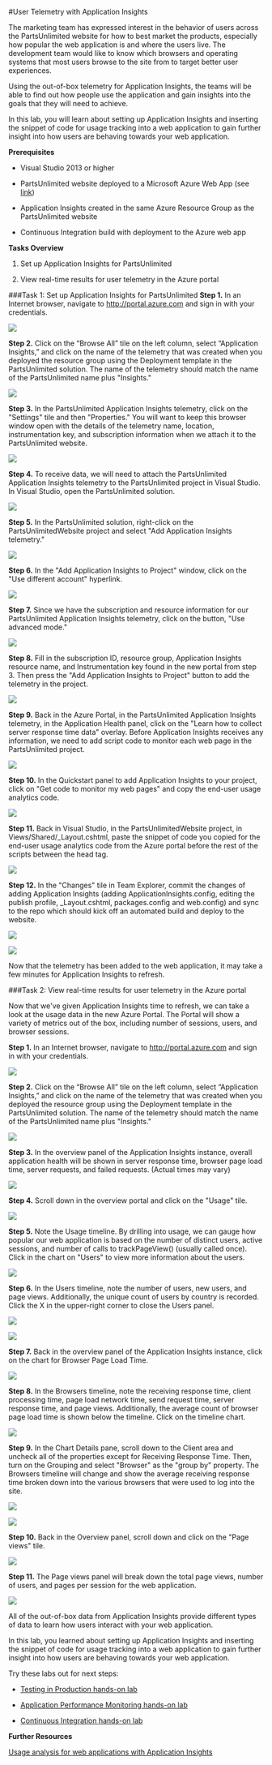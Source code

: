 #User Telemetry with Application Insights

The marketing team has expressed interest in the behavior of users across the PartsUnlimited website for how to best market the products, especially how popular the web application is and where the users live. The development team would like to know which browsers and operating systems that most users browse to the site from to target better user experiences.  

Using the out-of-box telemetry for Application Insights, the teams will be able to find out how people use the application and gain insights into the goals that they will need to achieve. 


In this lab, you will learn about setting up Application Insights and inserting the snippet of code for usage tracking into a web application to gain further insight into how users are behaving towards your web application.

**Prerequisites**

- Visual Studio 2013 or higher

- PartsUnlimited website deployed to a Microsoft Azure Web App (see [link](https://github.com/Microsoft/PartsUnlimited/blob/master/docs/Deployment.md))

- Application Insights created in the same Azure Resource Group as the PartsUnlimited website

- Continuous Integration build with deployment to the Azure web app

**Tasks Overview**

1. Set up Application Insights for PartsUnlimited

2. View real-time results for user telemetry in the Azure portal

###Task 1: Set up Application Insights for PartsUnlimited
**Step 1.** In an Internet browser, navigate to <http://portal.azure.com> and
sign in with your credentials.

![](<media/prereq-step1.png>)

**Step 2.** Click on the “Browse All” tile on the left column, select
“Application Insights,” and click on the name of the telemetry that was created when you deployed the resource group using the Deployment template in the PartsUnlimited solution. The name of the telemetry should match the name of the PartsUnlimited name plus "Insights."

![](<media/prereq-step2.png>)

**Step 3.** In the PartsUnlimited Application Insights telemetry, click on the "Settings" tile and then "Properties." You will want to keep this browser window open with the details of the telemetry name, location, instrumentation key, and subscription information when we attach it to the PartsUnlimited website. 

![](<media/prereq-step3.png>)

**Step 4.** To receive data, we will need to attach the PartsUnlimited Application Insights telemetry to the PartsUnlimited project in Visual Studio. In Visual Studio, open the PartsUnlimited solution. 

![](<media/prereq-step4.png>)

**Step 5.** In the PartsUnlimited solution, right-click on the PartsUnlimitedWebsite project and select "Add Application Insights telemetry."

![](<media/prereq-step5.png>)

**Step 6.** In the "Add Application Insights to Project" window, click on the "Use different account" hyperlink.

![](<media/prereq-step6.png>)

**Step 7.** Since we have the subscription and resource information for our PartsUnlimited Application Insights telemetry, click on the button, "Use advanced mode." 

![](<media/prereq-step7.png>)

**Step 8.** Fill in the subscription ID, resource group, Application Insights resource name, and Instrumentation key found in the new portal from step 3. Then press the "Add Application Insights to Project" button to add the telemetry in the project. 

![](<media/prereq-step8.png>)


**Step 9.** Back in the Azure Portal, in the PartsUnlimited Application Insights telemetry, in the Application Health panel, click on the "Learn how to collect server response time data" overlay. Before Application Insights receives any information, we need to add script code to monitor each web page in the PartsUnlimited project. 

![](<media/prereq-step9.png>)

**Step 10.** In the Quickstart panel to add Application Insights to your project, click on "Get code to monitor my web pages" and copy the end-user usage analytics code. 

![](<media/prereq-step10.png>)


**Step 11.** Back in Visual Studio, in the PartsUnlimitedWebsite project, in Views/Shared/_Layout.cshtml, paste the snippet of code you copied for the end-user usage analytics code from the Azure portal before the rest of the scripts between the head tag. 

![](<media/prereq-step11.png>)

**Step 12.** In the "Changes" tile in Team Explorer, commit the changes of adding Application Insights (adding ApplicationInsights.config, editing the publish profile, _Layout.cshtml, packages.config and web.config) and sync to the repo which should kick off an automated build and deploy to the website. 

![](<media/prereq-step12a.png>)

![](<media/prereq-step12b.png>)

Now that the telemetry has been added to the web application, it may take a few minutes for Application Insights to refresh.

###Task 2: View real-time results for user telemetry in the Azure portal

Now that we've given Application Insights time to refresh, we can take a look at the usage data in the new Azure Portal. The Portal will show a variety of metrics out of the box, including number of sessions, users, and browser sessions. 

**Step 1.** In an Internet browser, navigate to <http://portal.azure.com> and
sign in with your credentials.

![](<media/prereq-step1.png>)

**Step 2.** Click on the “Browse All” tile on the left column, select
“Application Insights,” and click on the name of the telemetry that was created when you deployed the resource group using the Deployment template in the PartsUnlimited solution. The name of the telemetry should match the name of the PartsUnlimited name plus "Insights."

![](<media/prereq-step2.png>)

**Step 3.** In the overview panel of the Application Insights instance, overall application health will be shown in server response time, browser page load time, server requests, and failed requests. (Actual times may vary)

![](<media/task2step3.png>)

**Step 4.** Scroll down in the overview portal and click on the "Usage" tile. 

![](<media/task2step4.png>)

**Step 5.** Note the Usage timeline. By drilling into usage, we can gauge how popular our web application is based on the number of distinct users, active sessions, and number of calls to trackPageView() (usually called once). Click in the chart on "Users" to view more information about the users. 

![](<media/task2step5.png>)

**Step 6.** In the Users timeline, note the number of users, new users, and page views. Additionally, the unique count of users by country is recorded. Click the X in the upper-right corner to close the Users panel.  

![](<media/task2step6.png>)

![](<media/task2step6b.png>)

**Step 7.** Back in the overview panel of the Application Insights instance, click on the chart for Browser Page Load Time.

![](<media/task2step7.png>)

**Step 8.** In the Browsers timeline, note the receiving response time, client processing time, page load network time, send request time, server response time, and page views. Additionally, the average count of browser page load time is shown below the timeline. Click on the timeline chart. 

![](<media/task2step8.png>)

**Step 9.** In the Chart Details pane, scroll down to the Client area and uncheck all of the properties except for Receiving Response Time. Then, turn on the Grouping and select "Browser" as the "group by" property. The Browsers timeline will change and show the average receiving response time broken down into the various browsers that were used to log into the site. 

![](<media/task2step9.png>)

![](<media/task2step9b.png>)

**Step 10.** Back in the Overview panel, scroll down and click on the "Page views" tile. 

![](<media/task2step10.png>)

**Step 11.** The Page views panel will break down the total page views, number of users, and pages per session for the web application.

![](<media/task2step11.png>)

All of the out-of-box data from Application Insights provide different types of data to learn how users interact with your web application. 

In this lab, you learned about setting up Application Insights and inserting the snippet of code for usage tracking into a web application to gain further insight into how users are behaving towards your web application.

Try these labs out for next steps:

- [Testing in Production hands-on lab](https://github.com/Microsoft/PartsUnlimited/tree/aspnet45/docs/HOL_HDD_Testing_in_Production)

- [Application Performance Monitoring hands-on lab](https://github.com/Microsoft/PartsUnlimited/tree/aspnet45/docs/HOL_Application_Performance_Monitoring)

- [Continuous Integration hands-on lab](https://github.com/Microsoft/PartsUnlimited/tree/aspnet45/docs/HOL_Continuous_Integration)

**Further Resources**

[Usage analysis for web applications with Application Insights](https://azure.microsoft.com/en-us/documentation/articles/app-insights-web-track-usage/)